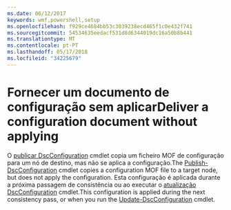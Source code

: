 ```yaml
---
ms.date: 06/12/2017
keywords: wmf,powershell,setup
ms.openlocfilehash: f929ce4684bb53c3039238ecd465f1c0e432f741
ms.sourcegitcommit: 54534635eedacf531d8d6344019dc16a50b8b441
ms.translationtype: MT
ms.contentlocale: pt-PT
ms.lasthandoff: 05/17/2018
ms.locfileid: "34225679"
---
```

# <a name="deliver-a-configuration-document-without-applying"></a><span data-ttu-id="17ace-102">Fornecer um documento de configuração sem aplicar</span><span class="sxs-lookup"><span data-stu-id="17ace-102">Deliver a configuration document without applying</span></span>

<span data-ttu-id="17ace-103">O [publicar DscConfiguration](https://technet.microsoft.com/library/mt517875.aspx) cmdlet copia um ficheiro MOF de configuração para um nó de destino, mas não se aplica a configuração.</span><span class="sxs-lookup"><span data-stu-id="17ace-103">The [Publish-DscConfiguration](https://technet.microsoft.com/library/mt517875.aspx) cmdlet copies a configuration MOF file to a target node, but does not apply the configuration.</span></span>
<span data-ttu-id="17ace-104">Esta configuração é aplicada durante a próxima passagem de consistência ou ao executar o [atualização DscConfiguration](https://technet.microsoft.com/library/mt143541.aspx) cmdlet.</span><span class="sxs-lookup"><span data-stu-id="17ace-104">This configuration is applied during the next consistency pass, or when you run the [Update-DscConfiguration](https://technet.microsoft.com/library/mt143541.aspx) cmdlet.</span></span>
